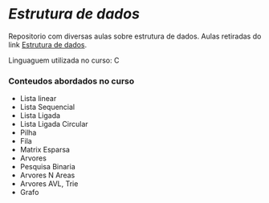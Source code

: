 # _Estrutura de dados_

Repositorio com diversas aulas sobre estrutura de dados.
Aulas retiradas do link [Estrutura de dados](https://www.youtube.com/watch?v=x2DwllnUZDg&list=PLxI8Can9yAHf8k8LrUePyj0y3lLpigGcl&index=27).

Linguaguem utilizada no curso: C

### Conteudos abordados no curso

* Lista linear
* Lista Sequencial
* Lista Ligada
* Lista Ligada Circular
* Pilha
* Fila
* Matrix Esparsa
* Arvores
* Pesquisa Binaria
* Arvores N Areas
* Arvores AVL, Trie
* Grafo
